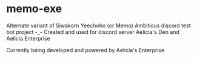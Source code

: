 # memo-exe
Alternate variant of Siwakorn Yeechoho (or Memo)
Ambitious discord test bot project -_-
Created and used for discord server Aelicia's Den and Aelicia Enterprise

Currently being developed and powered by Aelicia's Enterprise